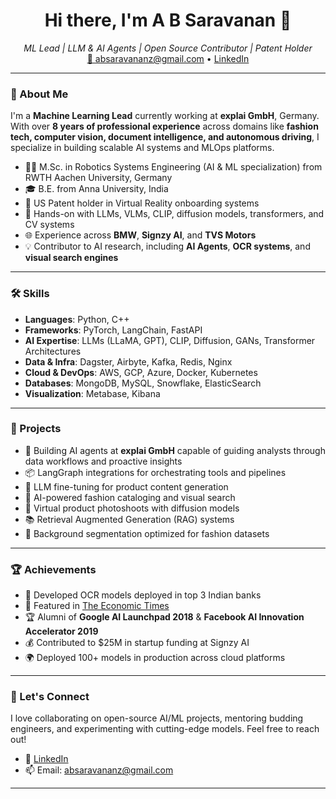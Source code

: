 <h1 align="center">Hi there, I'm A B Saravanan 👋</h1>

<p align="center">
  <i>ML Lead | LLM & AI Agents | Open Source Contributor | Patent Holder</i><br/>
  <a href="mailto:absaravananz@gmail.com">📧 absaravananz@gmail.com</a> • <a href="https://www.linkedin.com/in/saravanan-aadalarasan-bhavani/">LinkedIn</a>
</p>

---

### 🧠 About Me

I'm a **Machine Learning Lead** currently working at **explai GmbH**, Germany. With over **8 years of professional experience** across domains like **fashion tech, computer vision, document intelligence, and autonomous driving**, I specialize in building scalable AI systems and MLOps platforms.

- 👨‍🎓 M.Sc. in Robotics Systems Engineering (AI & ML specialization) from RWTH Aachen University, Germany
- 🎓 B.E. from Anna University, India
- 📜 US Patent holder in Virtual Reality onboarding systems
- 🧠 Hands-on with LLMs, VLMs, CLIP, diffusion models, transformers, and CV systems
- 🌐 Experience across **BMW**, **Signzy AI**, and **TVS Motors**
- 💡 Contributor to AI research, including **AI Agents**, **OCR systems**, and **visual search engines**

---

### 🛠️ Skills

- **Languages**: Python, C++
- **Frameworks**: PyTorch, LangChain, FastAPI
- **AI Expertise**: LLMs (LLaMA, GPT), CLIP, Diffusion, GANs, Transformer Architectures
- **Data & Infra**: Dagster, Airbyte, Kafka, Redis, Nginx
- **Cloud & DevOps**: AWS, GCP, Azure, Docker, Kubernetes
- **Databases**: MongoDB, MySQL, Snowflake, ElasticSearch
- **Visualization**: Metabase, Kibana

---

### 🔬 Projects

- 🤖 Building AI agents at **explai GmbH** capable of guiding analysts through data workflows and proactive insights
- 📦 LangGraph integrations for orchestrating tools and pipelines
- 🔁 LLM fine-tuning for product content generation
- 👗 AI-powered fashion cataloging and visual search
- 🧵 Virtual product photoshoots with diffusion models
- 📚 Retrieval Augmented Generation (RAG) systems
- 🤖 Background segmentation optimized for fashion datasets

---

### 🏆 Achievements

- 📌 Developed OCR models deployed in top 3 Indian banks
- 🏅 Featured in [The Economic Times](https://economictimes.indiatimes.com/small-biz/startups/features/signzys-computer-vision-engine-can-process-3-5-million-documents-a-day-banks-are-impressed/articleshow/73025359.cms)
- 🏆 Alumni of **Google AI Launchpad 2018** & **Facebook AI Innovation Accelerator 2019**
- 💰 Contributed to $25M in startup funding at Signzy AI
- 🌍 Deployed 100+ models in production across cloud platforms

---

### 📌 Let's Connect

I love collaborating on open-source AI/ML projects, mentoring budding engineers, and experimenting with cutting-edge models. Feel free to reach out!

- 💬 [LinkedIn](https://www.linkedin.com/in/saravanan-a-bb781aa3/)
- 📫 Email: absaravananz@gmail.com

---

